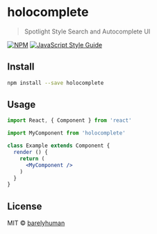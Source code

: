 # holocomplete

> Spotlight Style Search and Autocomplete UI

[![NPM](https://img.shields.io/npm/v/holocomplete.svg)](https://www.npmjs.com/package/holocomplete) [![JavaScript Style Guide](https://img.shields.io/badge/code_style-standard-brightgreen.svg)](https://standardjs.com)

## Install

```bash
npm install --save holocomplete
```

## Usage

```jsx
import React, { Component } from 'react'

import MyComponent from 'holocomplete'

class Example extends Component {
  render () {
    return (
      <MyComponent />
    )
  }
}
```

## License

MIT © [barelyhuman](https://github.com/barelyhuman)
